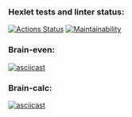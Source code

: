 ### Hexlet tests and linter status:
[![Actions Status](https://github.com/Antipoop/frontend-project-44/workflows/hexlet-check/badge.svg)](https://github.com/Antipoop/frontend-project-44/actions)
[![Maintainability](https://api.codeclimate.com/v1/badges/48b959917d87c3bbf6e4/maintainability)](https://codeclimate.com/github/Antipoop/frontend-project-44/maintainability)
### Brain-even:
[![asciicast](https://asciinema.org/a/aGjwAbn8gMdO7TGtqTlDozGTf.svg)](https://asciinema.org/a/aGjwAbn8gMdO7TGtqTlDozGTf)
### Brain-calc:
[![asciicast](https://asciinema.org/a/DOfspStIXUKqrsW08iQs5veaK.svg)](https://asciinema.org/a/DOfspStIXUKqrsW08iQs5veaK)

